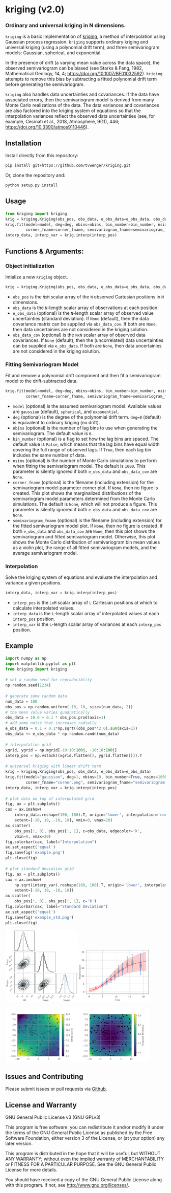 # kriging (v2.0)
### Ordinary and universal kriging in N dimensions.

`kriging` is a basic implementation of
[kriging](https://en.wikipedia.org/wiki/Kriging), a method of
interpolation using Gaussian process regression. `kriging` supports
ordinary kriging and universal kriging (using a polynomial drift
term), and three semivariogram models: Gaussian, spherical, and
exponential.

In the presence of drift (a varying mean value across the data space),
the observed semivariogram can be biased (see Starks & Fang, 1982,
Mathematical Geology, 14, 4;
https://doi.org/10.1007/BF01032592). `kriging` attempts to remove this
bias by subtracting a fitted polynomial drift term before generating
the semivariogram.

`kriging` also handles data uncertainties and covariances. If the
data have associated errors, then the semivariogram model is derived
from many Monte Carlo realizations of the data. The data variances and
covariances are also factored into the kriging system of equations so that
the interpolation variances reflect the observed data uncertainties (see,
for example, Cecinati et al., 2018, Atmosphere, 9(11), 446; https://doi.org/10.3390/atmos9110446).

## Installation
Install directly from this repository:
```bash
pip install git+https://github.com/tvwenger/kriging.git
```

Or, clone the repository and:
```bash
python setup.py install
```

## Usage
```python
from kriging import kriging
krig = kriging.Kriging(obs_pos, obs_data, e_obs_data=e_obs_data, obs_data_cov=obs_data_cov)
krig.fit(model=model, deg=deg, nbins=nbins, bin_number=bin_number, nsims=nsims,
         corner_fname=corner_fname, semivariogram_fname=semivariogram_fname)
interp_data, interp_var = krig.interp(interp_pos)
```

## Functions & Arguments:

### Object initialization
Intialize a new `Kriging` object.
```python
krig = kriging.Kriging(obs_pos, obs_data, e_obs_data=e_obs_data, obs_data_cov=obs_data_cov)
```
* `obs_pos` is the `NxM` scalar array of the `N` observed Cartesian positions in
  `M` dimensions.
* `obs_data` is the `N`-length scalar array of observations at
  each position.
* `e_obs_data` (optional) is the `N`-length scalar array of observed
  value uncertainties (standard deviation). If `None` (default), then the
  data covariance matrix can be supplied via `obs_data_cov`. If both
  are `None`, then data uncertainies are not considered in the kriging solution.
* `obs_data_cov` (optional) is the `NxN` scalar array of observed
  data covariances.  If `None` (default), then the (uncorrelated)
  data uncertainties can be supplied via `e_obs_data`. If both
  are `None`, then data uncertainies are not considered in the kriging solution.

### Fitting Semivariogram Model
Fit and remove a polynomial drift component and then fit a semivariogram model to the
drift-subtracted data.
```python
krig.fit(model=model, deg=deg, nbins=nbins, bin_number=bin_number, nsims=nsims,
         corner_fname=corner_fname, semivariogram_fname=semivariogram_fname)
```
* `model` (optional) is the assumed semivariogram model. Available
  values are `gaussian` (default), `spherical`, and `exponential`.
* `deg` (optional) is the degree of the polynomial drift term. `deg=0`
  (default) is equivalent to ordinary kriging (no drift).
* `nbins` (optional) is the number of lag bins to use when generating
  the semivariogram. The default value is `6`.
* `bin_number` (optional) is a flag to set how the lag bins are
  spaced. The default value is `False`, which means that the lag bins
  have equal width covering the full range of observed lags.  If
  `True`, then each lag bin includes the same number of data.
* `nsims` (optional) is the number of Monte Carlo simulations to perform
  when fitting the semivariogram model. The default is `1000`. This
  parameter is silently ignored if both `e_obs_data` and `obs_data_cov` are `None`.
* `corner_fname` (optional) is the filename (including extension) for the
  semivariogram model parameter corner plot. If `None`, then no figure is created.
  This plot shows the marginalized distributions of the semivariogram model parameters
  determined from the Monte Carlo simulations. The default is `None`, which will not produce
  a figure. This parameter is silently ignored if both `e_obs_data` and
  `obs_data_cov` are `None`.
* `semivariogram_fname` (optional) is the filename (including extension) for the
  fitted semivariogram model plot. If `None`, then no figure is created. 
  If both `e_obs_data` and `obs_data_cov` are `None`, then this plot shows the semivariogram
  and fitted semivariogram model. Otherwise, this plot shows the Monte Carlo distribution of
  semivariogram bin mean values as a violin plot, the range of all fitted semivariogram
  models, and the average semivariogram model.

### Interpolation
Solve the kriging system of equations and evaluate the interpolation and
variance a given positions.
```python
interp_data, interp_var = krig.interp(interp_pos)
```
* `interp_pos` is the `LxM` scalar array of `L` Cartesian positions
  at which to calculate interpolated values.
* `interp_data` is the `L`-length scalar array of interpolated values at
  each `interp_pos` position.
* `interp_var` is the `L`-length scalar array of variances at each
  `interp_pos` position.

## Example
```python
import numpy as np
import matplotlib.pyplot as plt
from kriging import kriging

# set a random seed for reproduciblity
np.random.seed(1234)

# generate some random data
num_data = 100
obs_pos = np.random.uniform(-10, 10, size=(num_data, 2))
# the mean value varies quadratically
obs_data = 10.0 + 0.1 * obs_pos.prod(axis=1)
# add some noise that increases radially
e_obs_data = 0.1 + 0.1*np.sqrt((obs_pos**2.0).sum(axis=1))
obs_data += e_obs_data * np.random.randn(num_data)

# interpolation grid
xgrid, ygrid = np.mgrid[-10:10:100j, -10:10:100j]
interp_pos = np.vstack((xgrid.flatten(), ygrid.flatten())).T

# universal kriging with linear drift term
krig = kriging.Kriging(obs_pos, obs_data, e_obs_data=e_obs_data)
krig.fit(model="gaussian", deg=1, nbins=10, bin_number=True, nsims=10000,
         corner_fname="corner.png", semivariogram_fname="semivariogram.png")
interp_data, interp_var = krig.interp(interp_pos)

# plot data on top of interpolated grid
fig, ax = plt.subplots()
cax = ax.imshow(
    interp_data.reshape(100, 100).T, origin='lower', interpolation='none',
    extent=[-10, 10, -10, 10], vmin=0, vmax=20)
ax.scatter(
    obs_pos[:, 0], obs_pos[:, 1], c=obs_data, edgecolor='k',
    vmin=0, vmax=20)
fig.colorbar(cax, label="Interpolation")
ax.set_aspect('equal')
fig.savefig('example.png')
plt.close(fig)

# plot standard deviation grid
fig, ax = plt.subplots()
cax = ax.imshow(
    np.sqrt(interp_var).reshape(100, 100).T, origin='lower', interpolation='none',
    extent=[-10, 10, -10, 10])
ax.scatter(
    obs_pos[:, 0], obs_pos[:, 1], c='k')
fig.colorbar(cax, label="Standard Deviation")
ax.set_aspect('equal')
fig.savefig('example_std.png')
plt.close(fig)
```
<img src='https://raw.githubusercontent.com/tvwenger/kriging/master/example/corner.png' width='45%' /><img src='https://raw.githubusercontent.com/tvwenger/kriging/master/example/semivariogram.png' width='45%' />

<img src='https://raw.githubusercontent.com/tvwenger/kriging/master/example/example.png' width='45%' /><img src='https://raw.githubusercontent.com/tvwenger/kriging/master/example/example_std.png' width='45%' />

## Issues and Contributing

Please submit issues or pull requests via
[Github](https://github.com/tvwenger/kriging).

## License and Warranty

GNU General Public License v3 (GNU GPLv3)

This program is free software: you can redistribute it and/or modify
it under the terms of the GNU General Public License as published
by the Free Software Foundation, either version 3 of the License,
or (at your option) any later version.

This program is distributed in the hope that it will be useful,
but WITHOUT ANY WARRANTY; without even the implied warranty of
MERCHANTABILITY or FITNESS FOR A PARTICULAR PURPOSE.  See the
GNU General Public License for more details.

You should have received a copy of the GNU General Public License
along with this program.  If not, see <http://www.gnu.org/licenses/>.
